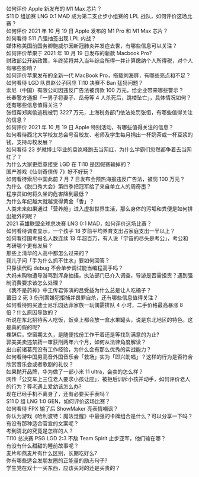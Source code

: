 如何评价 Apple 新发布的 M1 Max 芯片？  
S11 D 组加赛 LNG 0:1 MAD 成为第二支止步小组赛的 LPL 战队，如何评价这场比赛？  
如何评价 2021 年 10 月 19 日 Apple 发布的 M1 Pro 和 M1 Max 芯片？  
如何看待 S11 八强抽签出现 LPL 内战？  
媒体称美国前国务卿鲍威尔因新冠肺炎并发症去世，有哪些信息可以关注？  
如何评价苹果于 2021 年 10 月 19 日发布的新款 Macbook Pro?  
财政部公开新政策，年终奖将并入当年综合所得一并计算缴纳个人所得税，对个人有哪些影响？  
如何评价苹果发布的全新一代 MacBook Pro，搭载刘海屏，有哪些亮点和不足？  
如何看待 LGD 队员赵公子回应 TI10 决赛不 Ban 猛犸问题？  
索尼（中国）有限公司因违反广告法被罚款 100 万元，给企业带来哪些警示？  
长春警方通报「一男子将妻子、岳母等 4 人杀死后，跳楼坠亡」，具体情况如何？还有哪些信息值得关注？  
张恒帮郑爽偷逃税被罚 3227 万元，上海税务部门依法处罚张恒，有哪些值得关注的信息？  
如何评价 2021 年 10 月 19 日 Apple 特别活动，有哪些值得关注的信息？  
如何看待西北大学校友总会号召校友、老师及学生每月捐出一杯奶茶或一杯豆浆的钱，支持母校发展？  
如何看待 23 岁就博士毕业的袁岚峰跑去当网红，为什么学霸们忽然都争着去当网红了？  
为什么大家更愿意接受 LGD 在 TI10 是因假赛输掉的？  
国产游戏《仙剑奇侠传 7》好不好玩？  
如何看待索尼中国此前 7 月 7 日发布会预热海报违反广告法，被罚 100 万元？  
为什么《脱口秀大会》第四季把冠军给了来自单立人的周奇墨？  
程序员如何将久坐的危害降到最低？  
为什么年纪越大就越觉得黄金「香」？  
人类未来如果通过「营养舱」进入虚拟世界生活，那么身体的污垢和粪便是如何排出舱外的呢？  
2021 英雄联盟全球总决赛 LNG 0:1 MAD，如何评价这场比赛？  
如何看待调查显示，一个孩子 18 岁前平均养育支出占家庭支出一半以上？  
如何看待国考报名人数连续 13 年超百万，有人说「宇宙的尽头是考公」，考公和考研哪个更有发展？  
那些上清华的人高中都怎么过来的？  
我儿子问「手为什么抓不住水」要如何回答？  
只靠读代码 debug 不会单步调试能当编程高手吗？  
大妈未购物遭导游骂到浑身抽搐，执法部门已介入调查，导游是否需担责？遇到强制消费要求该怎么处理？  
《我不是药神》中王传君饰演的吕受益为什么总是让人吃橘子？  
莆田 2 死 3 伤刑案嫌犯拒捕并畏罪自杀，还有哪些信息值得关注？  
如何看待购买迪士尼乐园达菲家族一玩偶需排队 4 小时，二手价格最高暴涨 8 倍？什么原因导致的？  
听说在东北招待客人吃饭，饭桌上都会放一盒水果罐头，说是东北地区的特色。这是真的假的呢?  
裸辞后，空窗期太久，是随便找份工作干着还是等找到满意的为止?  
郭美美卖违禁药一审获刑两年六个月，如何从法律角度解读？  
出山前诸葛亮没有工作经验，为什么会有那么优秀的实战能力？  
如何看待中国男高音外国音乐会「救场」实为「即兴助唱」？这样的行为是否符合欣赏音乐会或者歌剧的礼仪？  
如果抛开品牌，华为做了一部小米 11 ultra，会卖的怎么样？  
网传「公交车上三位老人要求小孩让座」，被拒后训斥小孩并动手，如何评价老人的行为？尊老遇上爱幼该怎么办?  
现在已经手机不离身了，还有必要买手表吗？  
S11 D 组 LNG 1:0 GEN，如何评价这场比赛？  
如何看待 FPX 输了后 ShowMaker 亮表情嘲讽？  
你认为游戏《哈利波特：魔法觉醒》中最强的卡牌组合是什么？可以分享一下吗？  
有没有那种适合官宣的文案呢？  
考到清北的究竟是怎样的人？  
TI10 总决赛 PSG.LGD 2:3 不敌 Team Spirit 止步亚军，他们输在哪？  
有没有什么甜甜的睡前故事呢？  
麦片和燕麦片有什么区别，长期吃好么?  
你有哪些适合发朋友圈的正能量的励志句子?  
学生党在双十一买东西，应该买对的还是买贵的？  
